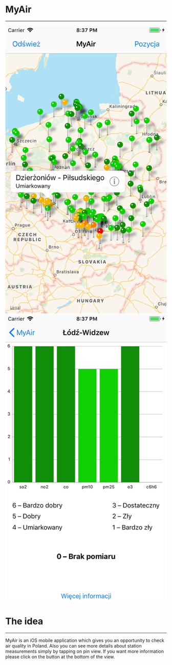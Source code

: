 # MyAir
----

![alt-text-1](images/mapview.png) ![alt-text-2](images/additional.png)

# The idea
----
MyAir is an iOS mobile application which gives you an opportunity to check air quality in Poland. Also you can see more details about station measurements simply by tapping on pin view. If you want more information please click on the button at the bottom of the view.

